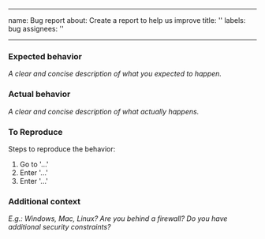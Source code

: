 
---
name: Bug report
about: Create a report to help us improve
title: ''
labels: bug
assignees: ''

---

### Expected behavior

_A clear and concise description of what you expected to happen._

### Actual behavior

_A clear and concise description of what actually happens._

### To Reproduce

Steps to reproduce the behavior:

1. Go to '...'
1. Enter '...'
1. Enter '...'

### Additional context

_E.g.: Windows, Mac, Linux? Are you behind a firewall? Do you have additional security constraints?_

